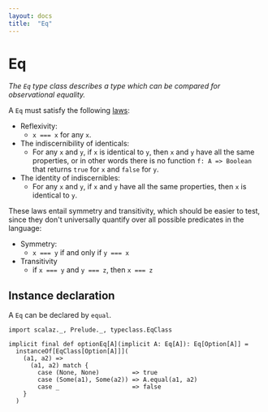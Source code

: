 ```yaml
---
layout: docs
title:  "Eq"
---
```


# Eq

*The `Eq` type class describes a type which can be compared for observational equality.*

A `Eq` must satisfy the following [laws](https://en.wikipedia.org/wiki/Identity_of_indiscernibles):

- Reflexivity:
  - `x === x` for any `x`.
- The indiscernibility of identicals:
  - For any `x` and `y`, if `x` is identical to `y`, then `x` and `y` have all the same properties, or in other words there is no function `f: A => Boolean` that returns `true` for `x` and `false` for `y`.
- The identity of indiscernibles:
  - For any `x` and `y`, if `x` and `y` have all the same properties, then `x` is identical to `y`.

These laws entail symmetry and transitivity, which should be easier to test, since they don't universally quantify over all possible predicates in the language:

- Symmetry:
  - `x === y` if and only if `y === x`
- Transitivity
  - if `x === y` and `y === z`, then `x === z`

## Instance declaration

A `Eq` can be declared by `equal`.

```tut
import scalaz._, Prelude._, typeclass.EqClass

implicit final def optionEq[A](implicit A: Eq[A]): Eq[Option[A]] =
  instanceOf[EqClass[Option[A]]](
    (a1, a2) =>
      (a1, a2) match {
        case (None, None)         => true
        case (Some(a1), Some(a2)) => A.equal(a1, a2)
        case _                    => false
    }
  )
```

